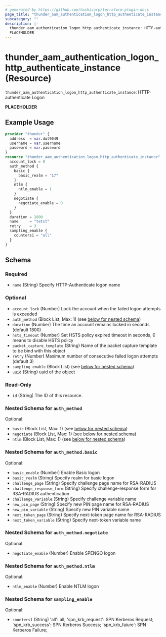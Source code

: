 ```yaml
---
# generated by https://github.com/hashicorp/terraform-plugin-docs
page_title: "thunder_aam_authentication_logon_http_authenticate_instance Resource - terraform-provider-thunder"
subcategory: ""
description: |-
  thunder_aam_authentication_logon_http_authenticate_instance: HTTP-authenticate Logon
  PLACEHOLDER
---
```


# thunder_aam_authentication_logon_http_authenticate_instance (Resource)

`thunder_aam_authentication_logon_http_authenticate_instance`: HTTP-authenticate Logon

__PLACEHOLDER__

## Example Usage

```terraform
provider "thunder" {
  address  = var.dut9049
  username = var.username
  password = var.password
}
resource "thunder_aam_authentication_logon_http_authenticate_instance" "thunder_aam_authentication_logon_http_authenticate_instance" {
  account_lock = 0
  auth_method {
    basic {
      basic_realm = "17"
    }
    ntlm {
      ntlm_enable = 1
    }
    negotiate {
      negotiate_enable = 0
    }
  }
  duration = 1800
  name     = "tetst"
  retry    = 3
  sampling_enable {
    counters1 = "all"
  }
}
```

<!-- schema generated by tfplugindocs -->
## Schema

### Required

- `name` (String) Specify HTTP-Authenticate logon name

### Optional

- `account_lock` (Number) Lock the account when the failed logon attempts is exceeded
- `auth_method` (Block List, Max: 1) (see [below for nested schema](#nestedblock--auth_method))
- `duration` (Number) The time an account remains locked in seconds (default 1800)
- `hsts_timeout` (Number) Set HSTS policy expired timeout in seconds, 0 means to disable HSTS policy
- `packet_capture_template` (String) Name of the packet capture template to be bind with this object
- `retry` (Number) Maximum number of consecutive failed logon attempts (default 3)
- `sampling_enable` (Block List) (see [below for nested schema](#nestedblock--sampling_enable))
- `uuid` (String) uuid of the object

### Read-Only

- `id` (String) The ID of this resource.

<a id="nestedblock--auth_method"></a>
### Nested Schema for `auth_method`

Optional:

- `basic` (Block List, Max: 1) (see [below for nested schema](#nestedblock--auth_method--basic))
- `negotiate` (Block List, Max: 1) (see [below for nested schema](#nestedblock--auth_method--negotiate))
- `ntlm` (Block List, Max: 1) (see [below for nested schema](#nestedblock--auth_method--ntlm))

<a id="nestedblock--auth_method--basic"></a>
### Nested Schema for `auth_method.basic`

Optional:

- `basic_enable` (Number) Enable Basic logon
- `basic_realm` (String) Specify realm for basic logon
- `challenge_page` (String) Specify challenge page name for RSA-RADIUS
- `challenge_response_form` (String) Specify challenge-response form for RSA-RADIUS authentication
- `challenge_variable` (String) Specify challenge variable name
- `new_pin_page` (String) Specify new PIN page name for RSA-RADIUS
- `new_pin_variable` (String) Specify new PIN variable name
- `next_token_page` (String) Specify next-token page name for RSA-RADIUS
- `next_token_variable` (String) Specify next-token variable name


<a id="nestedblock--auth_method--negotiate"></a>
### Nested Schema for `auth_method.negotiate`

Optional:

- `negotiate_enable` (Number) Enable SPENGO logon


<a id="nestedblock--auth_method--ntlm"></a>
### Nested Schema for `auth_method.ntlm`

Optional:

- `ntlm_enable` (Number) Enable NTLM logon



<a id="nestedblock--sampling_enable"></a>
### Nested Schema for `sampling_enable`

Optional:

- `counters1` (String) 'all': all; 'spn_krb_request': SPN Kerberos Request; 'spn_krb_success': SPN Kerberos Success; 'spn_krb_faiure': SPN Kerberos Failure;


